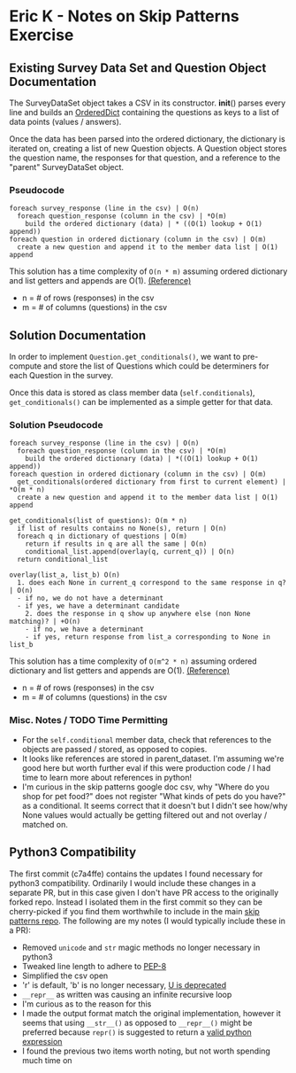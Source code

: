 Eric K - Notes on Skip Patterns Exercise
========================================

Existing Survey Data Set and Question Object Documentation
----------------------------------------------------------
The SurveyDataSet object takes a CSV in its constructor. __init__() parses every line 
and builds an
[OrderedDict](https://docs.python.org/3/library/collections.html#collections.OrderedDict) 
containing the questions as keys to a list of data points (values / answers).

Once the data has been parsed into the ordered dictionary, the dictionary is
iterated on, creating a list of new Question objects. A Question object stores
the question name, the responses for that question, and a reference to the
"parent" SurveyDataSet object.

### Pseudocode ###

    foreach survey_response (line in the csv) | O(n)
      foreach question_response (column in the csv) | *O(m)
        build the ordered dictionary (data) | * ((O(1) lookup + O(1) append))
    foreach question in ordered dictionary (column in the csv) | O(m)
      create a new question and append it to the member data list | O(1) append

This solution has a time complexity of `O(n * m)` assuming ordered dictionary 
and list getters and appends are O(1).
[(Reference)](https://wiki.python.org/moin/TimeComplexity)

* n = # of rows (responses) in the csv
* m = # of columns (questions) in the csv

Solution Documentation
----------------------
In order to implement `Question.get_conditionals()`, we want to pre-compute and store
the list of Questions which could be determiners for each Question in the survey.

Once this data is stored as class member data (`self.conditionals`),
`get_conditionals()` can be implemented as a simple getter for that data.

### Solution Pseudocode ###

    foreach survey_response (line in the csv) | O(n)
      foreach question_response (column in the csv) | *O(m)
        build the ordered dictionary (data) | *((O(1) lookup + O(1) append))
    foreach question in ordered dictionary (column in the csv) | O(m)
      get_conditionals(ordered dictionary from first to current element) | *O(m * n)
      create a new question and append it to the member data list | O(1) append

    get_conditionals(list of questions): O(m * n)
      if list of results contains no None(s), return | O(n)
      foreach q in dictionary of questions | O(m)
        return if results in q are all the same | O(n)
        conditional_list.append(overlay(q, current_q)) | O(n)
      return conditional_list

    overlay(list_a, list_b) O(n)
      1. does each None in current_q correspond to the same response in q? | O(n)
      - if no, we do not have a determinant
      - if yes, we have a determinant candidate
        2. does the response in q show up anywhere else (non None matching)? | +O(n)
        - if no, we have a determinant
        - if yes, return response from list_a corresponding to None in list_b

This solution has a time complexity of `O(m^2 * n)` assuming ordered dictionary 
and list getters and appends are O(1).
[(Reference)](https://wiki.python.org/moin/TimeComplexity)

* n = # of rows (responses) in the csv
* m = # of columns (questions) in the csv

### Misc. Notes / TODO Time Permitting ###
* For the `self.conditional` member data, check that references to the objects are passed / stored,
  as opposed to copies.
 * It looks like references are stored in parent_dataset. I'm assuming we're good
   here but worth further eval if this were production code / I had time to
   learn more about references in python!
* I'm curious in the skip patterns google doc csv, why "Where do you shop for pet food?" does not register "What kinds of pets do you have?" as a conditional. It seems correct that it doesn't but I didn't see how/why None values would actually be getting filtered out and not overlay / matched on.

Python3 Compatibility
---------------------
The first commit (c7a4ffe) contains the updates I found necessary for python3
compatibility. Ordinarily I would include these changes in a separate PR, but 
in this case given I don't have PR access to the originally forked repo. 
Instead I isolated them in the first commit so they can be cherry-picked if you find them 
worthwhile to include in the main [skip patterns repo](https://bitbucket.org/knowledgehound/skip_patterns). 
The following are my notes (I would typically include these in a PR):

* Removed `unicode` and `str` magic methods no longer necessary in python3
* Tweaked line length to adhere to [PEP-8](https://www.python.org/dev/peps/pep-0008/)
* Simplified the csv open
 * 'r' is default, 'b' is no longer necessary, [U is deprecated](https://docs.python.org/3/library/functions.html#open)
* `__repr__` as written was causing an infinite recursive loop
 * I'm curious as to the reason for this
 * I made the output format match the original implementation, 
   however it seems that using `__str__()` as opposed to `__repr__()`
   might be preferred because `repr()` is suggested to return a 
   [valid python expression](https://docs.python.org/3/library/functions.html#repr)
 * I found the previous two items worth noting, but not worth spending much time on


